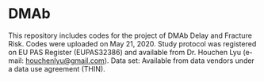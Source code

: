 # DMAb
This repository includes codes for the project of DMAb Delay and Fracture Risk. Codes were uploaded on May 21, 2020. Study protocol was registered on EU PAS Register (EUPAS32386) and available from Dr. Houchen Lyu (e-mail: houchenlyu@gmail.com). Data set: Available from data vendors under a data use agreement (THIN).
